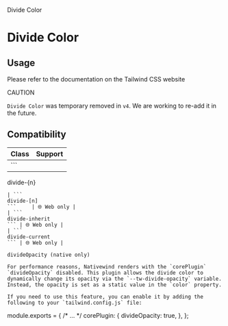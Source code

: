 Divide Color

# Divide Color

## Usage

Please refer to the documentation on the Tailwind CSS website

CAUTION

`Divide Color` was temporary removed in `v4`. We are working to re-add it in the future.

## Compatibility

| Class                  | Support     |
| ---------------------- | ----------- |
| ```
divide-{n}
```     | 🌐 Web only |
| ```
divide-[n]
```     | 🌐 Web only |
| ```
divide-inherit
``` | 🌐 Web only |
| ```
divide-current
``` | 🌐 Web only |

divideOpacity (native only)

For performance reasons, Nativewind renders with the `corePlugin` `divideOpacity` disabled. This plugin allows the divide color to dynamically change its opacity via the `--tw-divide-opacity` variable. Instead, the opacity is set as a static value in the `color` property.

If you need to use this feature, you can enable it by adding the following to your `tailwind.config.js` file:

```
module.exports = {
  /* ...  */
  corePlugin: {
    divideOpacity: true,
  },
};
```
